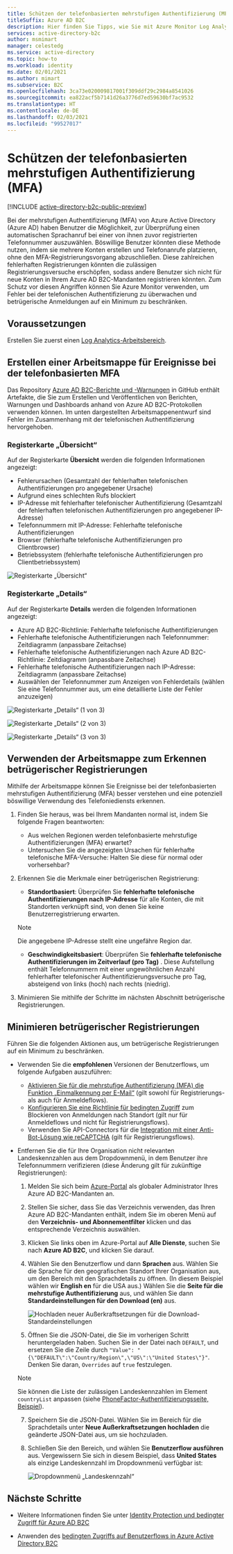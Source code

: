 ```yaml
---
title: Schützen der telefonbasierten mehrstufigen Authentifizierung (MFA) in Azure AD B2C
titleSuffix: Azure AD B2C
description: Hier finden Sie Tipps, wie Sie mit Azure Monitor Log Analytics-Berichten und -Warnungen die telefonbasierte mehrstufige Authentifizierung (MFA) in Ihrem Azure AD B2C-Mandanten schützen. Verwenden Sie unsere Arbeitsmappe, um betrügerische Authentifizierungen per Telefon zu identifizieren und betrügerische Anmeldungen auf ein Minimum zu beschränken. =
services: active-directory-b2c
author: msmimart
manager: celestedg
ms.service: active-directory
ms.topic: how-to
ms.workload: identity
ms.date: 02/01/2021
ms.author: mimart
ms.subservice: B2C
ms.openlocfilehash: 3ca73e020009817001f309ddf29c2984a8541026
ms.sourcegitcommit: ea822acf5b7141d26a3776d7ed59630bf7ac9532
ms.translationtype: HT
ms.contentlocale: de-DE
ms.lasthandoff: 02/03/2021
ms.locfileid: "99527017"
---
```

# <a name="securing-phone-based-multi-factor-authentication-mfa"></a>Schützen der telefonbasierten mehrstufigen Authentifizierung (MFA)

[!INCLUDE [active-directory-b2c-public-preview](../../includes/active-directory-b2c-public-preview.md)]

Bei der mehrstufigen Authentifizierung (MFA) von Azure Active Directory (Azure AD) haben Benutzer die Möglichkeit, zur Überprüfung einen automatischen Sprachanruf bei einer von ihnen zuvor registrierten Telefonnummer auszuwählen. Böswillige Benutzer könnten diese Methode nutzen, indem sie mehrere Konten erstellen und Telefonanrufe platzieren, ohne den MFA-Registrierungsvorgang abzuschließen. Diese zahlreichen fehlerhaften Registrierungen könnten die zulässigen Registrierungsversuche erschöpfen, sodass andere Benutzer sich nicht für neue Konten in Ihrem Azure AD B2C-Mandanten registrieren könnten. Zum Schutz vor diesen Angriffen können Sie Azure Monitor verwenden, um Fehler bei der telefonischen Authentifizierung zu überwachen und betrügerische Anmeldungen auf ein Minimum zu beschränken.

## <a name="prerequisites"></a>Voraussetzungen

Erstellen Sie zuerst einen [Log Analytics-Arbeitsbereich](azure-monitor.md).

## <a name="create-a-phone-based-mfa-events-workbook"></a>Erstellen einer Arbeitsmappe für Ereignisse bei der telefonbasierten MFA

Das Repository [Azure AD B2C-Berichte und -Warnungen](https://github.com/azure-ad-b2c/siem#phone-authentication-failures) in GitHub enthält Artefakte, die Sie zum Erstellen und Veröffentlichen von Berichten, Warnungen und Dashboards anhand von Azure AD B2C-Protokollen verwenden können. Im unten dargestellten Arbeitsmappenentwurf sind Fehler im Zusammenhang mit der telefonischen Authentifizierung hervorgehoben.

### <a name="overview-tab"></a>Registerkarte „Übersicht“

Auf der Registerkarte **Übersicht** werden die folgenden Informationen angezeigt:

- Fehlerursachen (Gesamtzahl der fehlerhaften telefonischen Authentifizierungen pro angegebener Ursache)
- Aufgrund eines schlechten Rufs blockiert
- IP-Adresse mit fehlerhafter telefonischer Authentifizierung (Gesamtzahl der fehlerhaften telefonischen Authentifizierungen pro angegebener IP-Adresse)
- Telefonnummern mit IP-Adresse: Fehlerhafte telefonische Authentifizierungen
- Browser (fehlerhafte telefonische Authentifizierungen pro Clientbrowser)
- Betriebssystem (fehlerhafte telefonische Authentifizierungen pro Clientbetriebssystem)

![Registerkarte „Übersicht“](media/phone-based-mfa/overview-tab.png)

### <a name="details-tab"></a>Registerkarte „Details“

Auf der Registerkarte **Details** werden die folgenden Informationen angezeigt:

- Azure AD B2C-Richtlinie: Fehlerhafte telefonische Authentifizierungen
- Fehlerhafte telefonische Authentifizierungen nach Telefonnummer: Zeitdiagramm (anpassbare Zeitachse)
- Fehlerhafte telefonische Authentifizierungen nach Azure AD B2C-Richtlinie: Zeitdiagramm (anpassbare Zeitachse)
- Fehlerhafte telefonische Authentifizierungen nach IP-Adresse: Zeitdiagramm (anpassbare Zeitachse)
- Auswählen der Telefonnummer zum Anzeigen von Fehlerdetails (wählen Sie eine Telefonnummer aus, um eine detaillierte Liste der Fehler anzuzeigen)

![Registerkarte „Details“ (1 von 3)](media/phone-based-mfa/details-tab-1.png)

![Registerkarte „Details“ (2 von 3)](media/phone-based-mfa/details-tab-2.png)

![Registerkarte „Details“ (3 von 3)](media/phone-based-mfa/details-tab-3.png)

## <a name="use-the-workbook-to-identify-fraudulent-sign-ups"></a>Verwenden der Arbeitsmappe zum Erkennen betrügerischer Registrierungen

Mithilfe der Arbeitsmappe können Sie Ereignisse bei der telefonbasierten mehrstufigen Authentifizierung (MFA) besser verstehen und eine potenziell böswillige Verwendung des Telefoniediensts erkennen.

1. Finden Sie heraus, was bei Ihrem Mandanten normal ist, indem Sie folgende Fragen beantworten:

   - Aus welchen Regionen werden telefonbasierte mehrstufige Authentifizierungen (MFA) erwartet?
   - Untersuchen Sie die angezeigten Ursachen für fehlerhafte telefonische MFA-Versuche: Halten Sie diese für normal oder vorhersehbar?

2. Erkennen Sie die Merkmale einer betrügerischen Registrierung:

   - **Standortbasiert**: Überprüfen Sie **fehlerhafte telefonische Authentifizierungen nach IP-Adresse** für alle Konten, die mit Standorten verknüpft sind, von denen Sie keine Benutzerregistrierung erwarten.

   > [!NOTE]
   > Die angegebene IP-Adresse stellt eine ungefähre Region dar.

   - **Geschwindigkeitsbasiert**: Überprüfen Sie **fehlerhafte telefonische Authentifizierungen im Zeitverlauf (pro Tag)** . Diese Aufstellung enthält Telefonnummern mit einer ungewöhnlichen Anzahl fehlerhafter telefonischer Authentifizierungsversuche pro Tag, absteigend von links (hoch) nach rechts (niedrig).

3. Minimieren Sie mithilfe der Schritte im nächsten Abschnitt betrügerische Registrierungen.
 

## <a name="mitigate-fraudulent-sign-ups"></a>Minimieren betrügerischer Registrierungen

Führen Sie die folgenden Aktionen aus, um betrügerische Registrierungen auf ein Minimum zu beschränken.

- Verwenden Sie die **empfohlenen** Versionen der Benutzerflows, um folgende Aufgaben auszuführen:
     
   - [Aktivieren Sie für die mehrstufige Authentifizierung (MFA) die Funktion „Einmalkennung per E-Mail“](phone-authentication-user-flows.md) (gilt sowohl für Registrierungs- als auch für Anmeldeflows).
   - [Konfigurieren Sie eine Richtlinie für bedingten Zugriff](conditional-access-identity-protection-setup.md) zum Blockieren von Anmeldungen nach Standort (gilt nur für Anmeldeflows und nicht für Registrierungsflows).
   - Verwenden Sie API-Connectors für die [Integration mit einer Anti-Bot-Lösung wie reCAPTCHA](https://github.com/Azure-Samples/active-directory-b2c-node-sign-up-user-flow-captcha) (gilt für Registrierungsflows).

- Entfernen Sie die für Ihre Organisation nicht relevanten Landeskennzahlen aus dem Dropdownmenü, in dem Benutzer ihre Telefonnummern verifizieren (diese Änderung gilt für zukünftige Registrierungen):
    
   1. Melden Sie sich beim [Azure-Portal](https://portal.azure.com) als globaler Administrator Ihres Azure AD B2C-Mandanten an.

   2. Stellen Sie sicher, dass Sie das Verzeichnis verwenden, das Ihren Azure AD B2C-Mandanten enthält, indem Sie im oberen Menü auf den **Verzeichnis- und Abonnementfilter** klicken und das entsprechende Verzeichnis auswählen.

   3. Klicken Sie links oben im Azure-Portal auf **Alle Dienste**, suchen Sie nach **Azure AD B2C**, und klicken Sie darauf.

   4. Wählen Sie den Benutzerflow und dann **Sprachen** aus. Wählen Sie die Sprache für den geografischen Standort Ihrer Organisation aus, um den Bereich mit den Sprachdetails zu öffnen. (In diesem Beispiel wählen wir **English en** für die USA aus.) Wählen Sie die **Seite für die mehrstufige Authentifizierung** aus, und wählen Sie dann **Standardeinstellungen für den Download (en)** aus.
 
      ![Hochladen neuer Außerkraftsetzungen für die Download-Standardeinstellungen](media/phone-based-mfa/download-defaults.png)

   5. Öffnen Sie die JSON-Datei, die Sie im vorherigen Schritt heruntergeladen haben. Suchen Sie in der Datei nach `DEFAULT`, und ersetzen Sie die Zeile durch `"Value": "{\"DEFAULT\":\"Country/Region\",\"US\":\"United States\"}"`. Denken Sie daran, `Overrides` auf `true` festzulegen.

   > [!NOTE]
   > Sie können die Liste der zulässigen Landeskennzahlen im Element `countryList` anpassen (siehe [PhoneFactor-Authentifizierungsseite, Beispiel](localization-string-ids.md#phone-factor-authentication-page-example)).

   7. Speichern Sie die JSON-Datei. Wählen Sie im Bereich für die Sprachdetails unter **Neue Außerkraftsetzungen hochladen** die geänderte JSON-Datei aus, um sie hochzuladen.

   8. Schließen Sie den Bereich, und wählen Sie **Benutzerflow ausführen** aus. Vergewissern Sie sich in diesem Beispiel, dass **United States** als einzige Landeskennzahl im Dropdownmenü verfügbar ist:
 
      ![Dropdownmenü „Landeskennzahl“](media/phone-based-mfa/country-code-drop-down.png)

## <a name="next-steps"></a>Nächste Schritte

- Weitere Informationen finden Sie unter [Identity Protection und bedingter Zugriff für Azure AD B2C](conditional-access-identity-protection-overview.md) 

- Anwenden des [bedingten Zugriffs auf Benutzerflows in Azure Active Directory B2C](conditional-access-user-flow.md)
